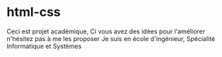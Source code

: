 # html-css
 Ceci est projet académique,
 Ci vous avez des idées pour l'améliorer n'hésitez pas à me les proposer
 Je suis en école d'ingénieur,
 Spécialité Informatique et Systèmes

